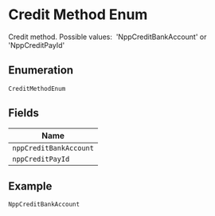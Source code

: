 
# Credit Method Enum

Credit method. Possible values:&nbsp; 'NppCreditBankAccount' or 'NppCreditPayId'

## Enumeration

`CreditMethodEnum`

## Fields

| Name |
|  --- |
| `nppCreditBankAccount` |
| `nppCreditPayId` |

## Example

```
NppCreditBankAccount
```

